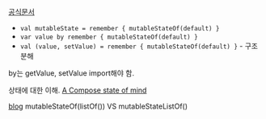 [공식문서](https://developer.android.com/jetpack/compose/state?hl=ko#state-hoisting)

- `val mutableState = remember { mutableStateOf(default) }`
- `var value by remember { mutableStateOf(default) }`
- `val (value, setValue) = remember { mutableStateOf(default) }` - 구조분해

by는 getValue, setValue import해야 함.


상태에 대한 이해.
[A Compose state of mind](https://www.youtube.com/watch?v=rmv2ug-wW4U)


[blog](https://tigeroakes.com/posts/mutablestateof-list-vs-mutablestatelistof/)
mutableStateOf(listOf<T>()) VS mutableStateListOf<T>()

